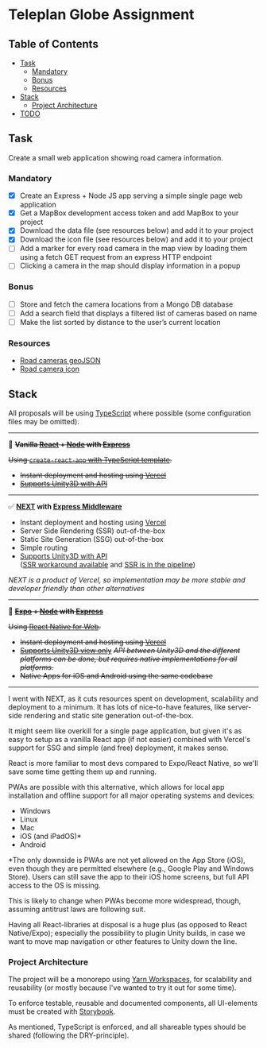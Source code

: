 # Teleplan Globe Assignment <!-- omit in toc -->


## Table of Contents <!-- omit in toc -->

- [Task](#task)
  - [Mandatory](#mandatory)
  - [Bonus](#bonus)
  - [Resources](#resources)
- [Stack](#stack)
  - [Project Architecture](#project-architecture)
- [TODO](#todo)

## Task

Create a small web application showing road camera information.

### Mandatory

- [x] Create an Express + Node JS app serving a simple single page web application
- [x] Get a MapBox development access token and add MapBox to your project
- [x] Download the data file (see resources below) and add it to your project
- [x] Download the icon file (see resources below) and add it to your project
- [ ] Add a marker for every road camera in the map view by loading them using a fetch GET
request from an express HTTP endpoint
- [ ] Clicking a camera in the map should display information in a popup

### Bonus

- [ ] Store and fetch the camera locations from a Mongo DB database
- [ ] Add a search field that displays a filtered list of cameras based on name
- [ ] Make the list sorted by distance to the user’s current location

### Resources

- [Road cameras geoJSON](https://www.dropbox.com/sh/5cibj2j7idvuynw/AACxDaarpU0EI1GR-bG8xXoga?dl=0)
- [Road camera icon](https://www.dropbox.com/s/kvvpk3rq57jdskd/camera%402x.png?dl=0)

## Stack

All proposals will be using [TypeScript](https://www.typescriptlang.org/) where possible (some configuration files may be omitted).

---


🚫 **~~Vanilla [React](https://reactjs.org/) + [Node](https://docs.expo.io/workflow/web/) with [Express](https://expressjs.com/)~~**

~~Using [`create-react-app` with TypeScript template](https://create-react-app.dev/docs/adding-typescript/).~~

- ~~Instant deployment and hosting using [Vercel](https://vercel.com/)~~
- ~~[Supports Unity3D with API](https://www.npmjs.com/package/react-unity-webgl)~~

---

✅ **[NEXT](https://nextjs.org/) with [Express Middleware](https://nextjs.org/docs/api-routes/api-middlewares)**

- Instant deployment and hosting using [Vercel](https://vercel.com/)
- Server Side Rendering (SSR) out-of-the-box
- Static Site Generation (SSG) out-of-the-box
- Simple routing 
- [Supports Unity3D with API](https://www.npmjs.com/package/react-unity-webgl)  
([SSR workaround available](https://github.com/jeffreylanters/react-unity-webgl/issues/139#issuecomment-790525055) and [SSR is in the pipeline](https://github.com/jeffreylanters/react-unity-webgl/issues/139#issuecomment-790476259))

_NEXT is a product of Vercel, so implementation may be more stable and developer friendly than other alternatives_

---

🚫 **~~[Expo](https://expo.io/) + [Node](https://docs.expo.io/workflow/web/) with [Express](https://expressjs.com/)~~**

~~Using [React Native for Web](https://docs.expo.io/workflow/web/).~~

- ~~Instant deployment and hosting using [Vercel](https://vercel.com/)~~
- ~~[Supports Unity3D view only](https://www.npmjs.com/package/react-unity-webgl)~~
~~_API between Unity3D and the different platforms can be done, but requires native implementations for all platforms._~~
- ~~Native Apps for iOS and Android using the same codebase~~

---

I went with NEXT, as it cuts resources spent on development, scalability and deployment to a minimum. It has lots of nice-to-have features, like server-side rendering and static site generation out-of-the-box.

It might seem like overkill for a single page application, but given it's as easy to setup as a vanilla React app (if not easier) combined with Vercel's support for SSG and simple (and free) deployment, it makes sense.

React is more familiar to most devs compared to Expo/React Native, so we'll save some time getting them up and running.

PWAs are possible with this alternative, which allows for local app installation and offline support for all major operating systems and devices:

- Windows
- Linux
- Mac
- iOS (and iPadOS)\*
- Android

\*The only downside is PWAs are not yet allowed on the App Store (iOS), even though they are permitted elsewhere (e.g., Google Play and Windows Store). Users can still save the app to their iOS home screens, but full API access to the OS is missing.

This is likely to change when PWAs become more widespread, though, assuming antitrust laws are following suit.

Having all React-libraries at disposal is a huge plus (as opposed to React Native/Expo); especially the possibility to plugin Unity builds, in case we want to move map navigation or other features to Unity down the line.

### Project Architecture

The project will be a monorepo using [Yarn Workspaces](https://classic.yarnpkg.com/en/docs/workspaces/), for scalability and reusability (or mostly because I've wanted to try it out for some time).

To enforce testable, reusable and documented components, all UI-elements must be created with [Storybook](https://storybook.js.org/).

As mentioned, TypeScript is enforced, and all shareable types should be shared (following the DRY-principle).
